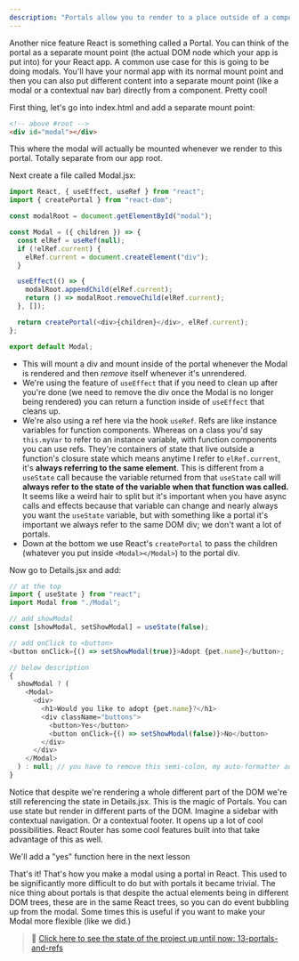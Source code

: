```yaml
---
description: "Portals allow you to render to a place outside of a component from within a component. Think of a contextual nav bar or side nav."
---
```


Another nice feature React is something called a Portal. You can think of the portal as a separate mount point (the actual DOM node which your app is put into) for your React app. A common use case for this is going to be doing modals. You'll have your normal app with its normal mount point and then you can also put different content into a separate mount point (like a modal or a contextual nav bar) directly from a component. Pretty cool!

First thing, let's go into index.html and add a separate mount point:

```html
<!-- above #root -->
<div id="modal"></div>
```

This where the modal will actually be mounted whenever we render to this portal. Totally separate from our app root.

Next create a file called Modal.jsx:

```javascript
import React, { useEffect, useRef } from "react";
import { createPortal } from "react-dom";

const modalRoot = document.getElementById("modal");

const Modal = ({ children }) => {
  const elRef = useRef(null);
  if (!elRef.current) {
    elRef.current = document.createElement("div");
  }

  useEffect(() => {
    modalRoot.appendChild(elRef.current);
    return () => modalRoot.removeChild(elRef.current);
  }, []);

  return createPortal(<div>{children}</div>, elRef.current);
};

export default Modal;
```

- This will mount a div and mount inside of the portal whenever the Modal is rendered and then _remove_ itself whenever it's unrendered.
- We're using the feature of `useEffect` that if you need to clean up after you're done (we need to remove the div once the Modal is no longer being rendered) you can return a function inside of `useEffect` that cleans up.
- We're also using a ref here via the hook `useRef`. Refs are like instance variables for function components. Whereas on a class you'd say `this.myVar` to refer to an instance variable, with function components you can use refs. They're containers of state that live outside a function's closure state which means anytime I refer to `elRef.current`, it's **always referring to the same element**. This is different from a `useState` call because the variable returned from that `useState` call will **always refer to the state of the variable when that function was called.** It seems like a weird hair to split but it's important when you have async calls and effects because that variable can change and nearly always you want the `useState` variable, but with something like a portal it's important we always refer to the same DOM div; we don't want a lot of portals.
- Down at the bottom we use React's `createPortal` to pass the children (whatever you put inside `<Modal></Modal>`) to the portal div.

Now go to Details.jsx and add:

```javascript
// at the top
import { useState } from "react";
import Modal from "./Modal";

// add showModal
const [showModal, setShowModal] = useState(false);

// add onClick to <button>
<button onClick={() => setShowModal(true)}>Adopt {pet.name}</button>;

// below description
{
  showModal ? (
    <Modal>
      <div>
        <h1>Would you like to adopt {pet.name}?</h1>
        <div className="buttons">
          <button>Yes</button>
          <button onClick={() => setShowModal(false)}>No</button>
        </div>
      </div>
    </Modal>
  ) : null; // you have to remove this semi-colon, my auto-formatter adds it back if I delete it
}
```

Notice that despite we're rendering a whole different part of the DOM we're still referencing the state in Details.jsx. This is the magic of Portals. You can use state but render in different parts of the DOM. Imagine a sidebar with contextual navigation. Or a contextual footer. It opens up a lot of cool possibilities. React Router has some cool features built into that take advantage of this as well.

We'll add a "yes" function here in the next lesson

That's it! That's how you make a modal using a portal in React. This used to be significantly more difficult to do but with portals it became trivial. The nice thing about portals is that despite the actual elements being in different DOM trees, these are in the same React trees, so you can do event bubbling up from the modal. Some times this is useful if you want to make your Modal more flexible (like we did.)

> 🏁 [Click here to see the state of the project up until now: 13-portals-and-refs][step]

[portal]: https://reactjs.org/docs/portals.html
[step]: https://github.com/btholt/citr-v8-project/tree/master/13-portals-and-refs

